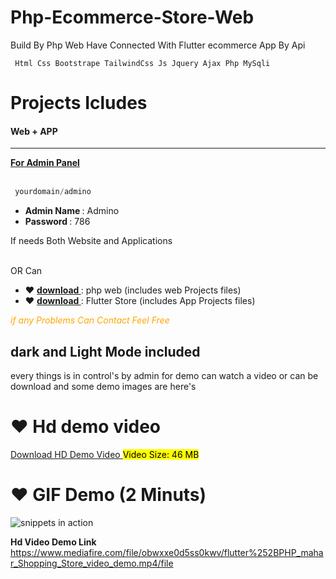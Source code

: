 # Php-Ecommerce-Store-Web
Build By Php Web Have Connected With Flutter ecommerce App By Api

<code> Html Css Bootstrape TailwindCss Js Jquery Ajax Php MySqli </code>

# Projects Icludes
#### Web + APP

<hr>
<b> <u> For Admin Panel </u> </b>
<br> </br>

```php
 yourdomain/admino
 ```
 <ul>
  <li><b> Admin Name </b>: Admino </li>
  <li><b> Password </b>: 786 </li>
</ul>
<p> If needs Both Website and Applications </p>
<br> OR Can </br>
<ul>
  <li>❤ <b><a target="_blank" href="https://github.com/HassanAmeer/Php-Ecommerce-Store-Web"> download </a></b>: php web (includes web Projects files)</li>
  <li>❤ <b><a target="_blank" href="https://github.com/HassanAmeer/Flutter-Ecommerce-App-by-Api"> download </a></b>: Flutter Store  (includes App Projects files) </li>
</ul>
<i> <p style="color:orange;"> if any Problems Can Contact Feel Free </p> </i>

## dark and Light Mode included
every things is in control's by admin
for demo can watch a video or can be download
and some demo images are here's

# ❤ Hd demo video
<a target="_blank" href="https://www.mediafire.com/file/obwxxe0d5ss0kwv/flutter%252BPHP_mahar_Shopping_Store_video_demo.mp4/file"> Download HD Demo Video </a>
<mark> Video Size: 46 MB </mark>

# ❤ GIF Demo (2 Minuts)
![snippets in action](https://github.com/HassanAmeer/Flutter-Ecommerce-App-by-Api/blob/main/API_Store_demo.gif)

<b> Hd Video Demo Link </b>
https://www.mediafire.com/file/obwxxe0d5ss0kwv/flutter%252BPHP_mahar_Shopping_Store_video_demo.mp4/file

